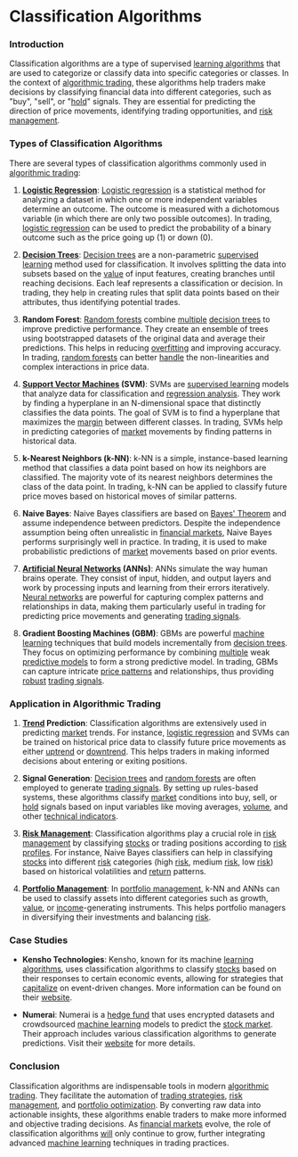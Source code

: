 # Classification Algorithms

### Introduction
Classification algorithms are a type of supervised [learning algorithms](../l/learning_algorithms_in_trading.md) that are used to categorize or classify data into specific categories or classes. In the context of [algorithmic trading](../a/algorithmic_trading.md), these algorithms help traders make decisions by classifying financial data into different categories, such as "buy", "sell", or "[hold](../h/hold.md)" signals. They are essential for predicting the direction of price movements, identifying trading opportunities, and [risk management](../r/risk_management.md).

### Types of Classification Algorithms

There are several types of classification algorithms commonly used in [algorithmic trading](../a/algorithmic_trading.md):

1. **[Logistic Regression](../l/logistic_regression_in_trading.md)**:
   [Logistic regression](../l/logistic_regression_in_trading.md) is a statistical method for analyzing a dataset in which one or more independent variables determine an outcome. The outcome is measured with a dichotomous variable (in which there are only two possible outcomes). In trading, [logistic regression](../l/logistic_regression_in_trading.md) can be used to predict the probability of a binary outcome such as the price going up (1) or down (0).

2. **[Decision Trees](../d/decision_trees.md)**:
   [Decision trees](../d/decision_trees.md) are a non-parametric [supervised learning](../s/supervised_learning.md) method used for classification. It involves splitting the data into subsets based on the [value](../v/value.md) of input features, creating branches until reaching decisions. Each leaf represents a classification or decision. In trading, they help in creating rules that split data points based on their attributes, thus identifying potential trades.

3. **Random Forest**:
   [Random forests](../r/random_forests_in_trading.md) combine [multiple](../m/multiple.md) [decision trees](../d/decision_trees.md) to improve predictive performance. They create an ensemble of trees using bootstrapped datasets of the original data and average their predictions. This helps in reducing [overfitting](../o/overfitting.md) and improving accuracy. In trading, [random forests](../r/random_forests_in_trading.md) can better [handle](../h/handle.md) the non-linearities and complex interactions in price data.

4. **[Support Vector Machines](../s/support_vector_machines_in_trading.md) (SVM)**:
   SVMs are [supervised learning](../s/supervised_learning.md) models that analyze data for classification and [regression analysis](../r/regression_analysis.md). They work by finding a hyperplane in an N-dimensional space that distinctly classifies the data points. The goal of SVM is to find a hyperplane that maximizes the [margin](../m/margin.md) between different classes. In trading, SVMs help in predicting categories of [market](../m/market.md) movements by finding patterns in historical data.

5. **k-Nearest Neighbors (k-NN)**:
   k-NN is a simple, instance-based learning method that classifies a data point based on how its neighbors are classified. The majority vote of its nearest neighbors determines the class of the data point. In trading, k-NN can be applied to classify future price moves based on historical moves of similar patterns.

6. **Naive Bayes**:
   Naive Bayes classifiers are based on [Bayes' Theorem](../b/baye's_theorem.md) and assume independence between predictors. Despite the independence assumption being often unrealistic in [financial markets](../f/financial_market.md), Naive Bayes performs surprisingly well in practice. In trading, it is used to make probabilistic predictions of [market](../m/market.md) movements based on prior events.

7. **[Artificial Neural Networks](../a/artificial_neural_networks.md) (ANNs)**:
   ANNs simulate the way human brains operate. They consist of input, hidden, and output layers and work by processing inputs and learning from their errors iteratively. [Neural networks](../n/neural_networks_in_trading.md) are powerful for capturing complex patterns and relationships in data, making them particularly useful in trading for predicting price movements and generating [trading signals](../t/trading_signals.md).

8. **Gradient Boosting Machines (GBM)**:
   GBMs are powerful [machine learning](../m/machine_learning.md) techniques that build models incrementally from [decision trees](../d/decision_trees.md). They focus on optimizing performance by combining [multiple](../m/multiple.md) weak [predictive models](../p/predictive_models_in_trading.md) to form a strong predictive model. In trading, GBMs can capture intricate [price patterns](../p/price_patterns.md) and relationships, thus providing [robust](../r/robust.md) [trading signals](../t/trading_signals.md).

### Application in Algorithmic Trading

1. **[Trend](../t/trend.md) Prediction**:
   Classification algorithms are extensively used in predicting [market](../m/market.md) trends. For instance, [logistic regression](../l/logistic_regression_in_trading.md) and SVMs can be trained on historical price data to classify future price movements as either [uptrend](../u/uptrend.md) or [downtrend](../d/downtrend.md). This helps traders in making informed decisions about entering or exiting positions.

2. **Signal Generation**:
   [Decision trees](../d/decision_trees.md) and [random forests](../r/random_forests_in_trading.md) are often employed to generate [trading signals](../t/trading_signals.md). By setting up rules-based systems, these algorithms classify [market](../m/market.md) conditions into buy, sell, or [hold](../h/hold.md) signals based on input variables like moving averages, [volume](../v/volume.md), and other [technical indicators](../t/technical_indicators.md).

3. **[Risk Management](../r/risk_management.md)**:
   Classification algorithms play a crucial role in [risk management](../r/risk_management.md) by classifying [stocks](../s/stock.md) or trading positions according to [risk profiles](../r/risk_profiles.md). For instance, Naive Bayes classifiers can help in classifying [stocks](../s/stock.md) into different [risk](../r/risk.md) categories (high [risk](../r/risk.md), medium [risk](../r/risk.md), low [risk](../r/risk.md)) based on historical volatilities and [return](../r/return.md) patterns.

4. **[Portfolio Management](../p/portfolio_management.md)**:
   In [portfolio management](../p/portfolio_management.md), k-NN and ANNs can be used to classify assets into different categories such as growth, [value](../v/value.md), or [income](../i/income.md)-generating instruments. This helps portfolio managers in diversifying their investments and balancing [risk](../r/risk.md).

### Case Studies

- **Kensho Technologies**: Kensho, known for its machine [learning algorithms](../l/learning_algorithms_in_trading.md), uses classification algorithms to classify [stocks](../s/stock.md) based on their responses to certain economic events, allowing for strategies that [capitalize](../c/capitalize.md) on event-driven changes. More information can be found on their [website](https://www.kensho.com).

- **Numerai**: Numerai is a [hedge fund](../h/hedge_fund.md) that uses encrypted datasets and crowdsourced [machine learning](../m/machine_learning.md) models to predict the [stock market](../s/stock_market.md). Their approach includes various classification algorithms to generate predictions. Visit their [website](https://numer.ai) for more details.

### Conclusion

Classification algorithms are indispensable tools in modern [algorithmic trading](../a/algorithmic_trading.md). They facilitate the automation of [trading strategies](../t/trading_strategies.md), [risk management](../r/risk_management.md), and [portfolio optimization](../p/portfolio_optimization.md). By converting raw data into actionable insights, these algorithms enable traders to make more informed and objective trading decisions. As [financial markets](../f/financial_market.md) evolve, the role of classification algorithms [will](../w/will.md) only continue to grow, further integrating advanced [machine learning](../m/machine_learning.md) techniques in trading practices.